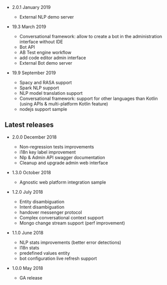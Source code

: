   
- 2.0.1 January 2019
    - External NLP demo server
    
- 19.3 March 2019
    - Conversational framework: allow to create a bot in the administration interface without IDE
    - Bot API 
    - AB Test engine workflow
    - add code editor admin interface
    - External Bot demo server        

- 19.9 September 2019  
    - Spacy and RASA support
    - Spark NLP support 
    - NLP model translation support       
    - Conversational framework: support for other languages than Kotlin (using APIs & multi-platform Kotlin feature)
    - nodejs support sample 
    
## Latest releases    
 
- 2.0.0 December 2018
    - Non-regression tests improvements
    - i18n key label improvement
    - Nlp & Admin API swagger documentation          
    - Cleanup and upgrade admin web interface    
    
- 1.3.0 October 2018    
    - Agnostic web platform integration sample 
    
- 1.2.0 July 2018
    - Entity disambiguation 
    - Intent disambiguation  
    - handover messenger protocol 
    - Complex conversational context support
    - Mongo change stream support (perf improvement)         
    
- 1.1.0 June 2018
    - NLP stats improvements (better error detections)
    - I18n stats
    - predefined values entity
    - bot configuration live refresh support 
    
- 1.0.0 May 2018
    - GA release




    
       
